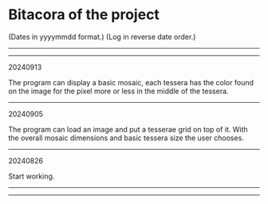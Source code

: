 # Bitacora of the project

(Dates in yyyymmdd format.) (Log in reverse date order.)

----


----
20240913

The program can display a basic mosaic,
each tessera has the color found on the image
for the pixel more or less in the middle of the tessera.

----
20240905

The program can load an image and put a tesserae grid on top of it.
With the overall mosaic dimensions and basic tessera size the user chooses.

----
20240826

Start working.

----
----